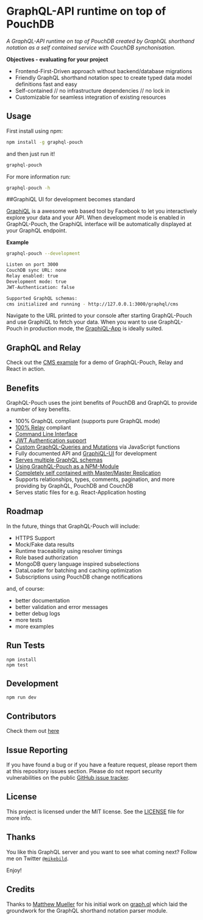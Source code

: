 # GraphQL-API runtime on top of PouchDB

*A GraphQL-API runtime on top of PouchDB created by GraphQL shorthand notation as a self contained service with CouchDB synchonisation.*

__Objectives - evaluating for your project__

* Frontend-First-Driven approach without backend/database migrations
* Friendly GraphQL shorthand notation spec to create typed data model definitions fast and easy
* Self-contained // no infrastructure dependencies // no lock in
* Customizable for seamless integration of existing resources

## Usage
First install using npm:

```bash
npm install -g graphql-pouch
```

and then just run it!

```bash
graphql-pouch
```

For more information run:

```bash
graphql-pouch -h
```

##GraphiQL UI for development becomes standard

[GraphiQL](https://github.com/graphql/graphiql) is a awesome web based tool by Facebook to let you interactively explore your data and your API. When development mode is enabled in GraphQL-Pouch, the GraphiQL interface will be automatically displayed at your GraphQL endpoint.

__Example__

```bash
graphql-pouch --development
```

```bash
Listen on port 3000
CouchDB sync URL: none
Relay enabled: true
Development mode: true
JWT-Authentication: false

Supported GraphQL schemas:
cms initialized and running - http://127.0.0.1:3000/graphql/cms
```

Navigate to the URL printed to your console after starting GraphQL-Pouch and use GraphiQL to fetch your data. When you want to use GraphQL-Pouch in production mode, the [GraphiQL-App](https://github.com/skevy/graphiql-app) is ideally suited.

## GraphQL and Relay

Check out the [CMS example](https://github.com/MikeBild/graphql-pouch/tree/master/example/cms-relay) for a demo of GraphQL-Pouch, Relay and React in action.

## Benefits

GraphQL-Pouch uses the joint benefits of PouchDB and GraphQL to provide a number of key benefits.

* 100% GraphQL compliant (supports pure GraphQL mode)
* [100% Relay](doc/using-relay.md) compliant
* [Command Line Interface](doc/CLI.md)
* [JWT Authentication support](doc/jwt-authentication.md)
* [Custom GraphQL-Queries and Mutations](doc/custom-functions.md) via JavaScript functions
* Fully documented API and [GraphiQL-UI](https://github.com/graphql/graphiql) for development
* [Serves multiple GraphQL schemas](doc/multi-graphql.md)
* [Using GraphQL-Pouch as a NPM-Module](doc/npm-module.md)
* [Completely self contained with Master/Master Replication](doc/replication.md)
* Supports relationships, types, comments, pagination, and more providing by GraphQL, PouchDB and CouchDB
* Serves static files for e.g. React-Application hosting

## Roadmap
In the future, things that GraphQL-Pouch will include:

* HTTPS Support
* Mock/Fake data results
* Runtime traceability using resolver timings
* Role based authorization
* MongoDB query language inspired subselections
* DataLoader for batching and caching optimization
* Subscriptions using PouchDB change notifications

and, of course:

* better documentation
* better validation and error messages
* better debug logs
* more tests
* more examples

## Run Tests

```
npm install
npm test
```

## Development

```
npm run dev
```

## Contributors
Check them out [here](https://github.com/MikeBild/graphql-pouch/graphs/contributors)

## Issue Reporting

If you have found a bug or if you have a feature request, please report them at this repository issues section. Please do not report security vulnerabilities on the public [GitHub issue tracker](https://github.com/MikeBild/graphql-pouch/issues).

## License

This project is licensed under the MIT license. See the [LICENSE](LICENSE) file for more info.

## Thanks

You like this GraphQL server and you want to see what coming next? Follow me on Twitter [`@mikebild`](https://twitter.com/mikebild).

Enjoy!

## Credits

Thanks to [Matthew Mueller](https://github.com/matthewmueller) for his initial work on [graph.ql](https://github.com/matthewmueller/graph.ql) which laid the groundwork for the GraphQL shorthand notation parser module.
